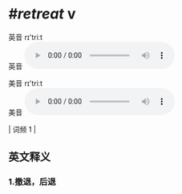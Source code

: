 # ***\#retreat*** v
英音 rɪ'triːt  
英音
<audio src="./media/retreat1.aac" controls="controls"></audio>

美音 rɪ'triːt  
美音
<audio src="./media/retreat2.aac" controls="controls"></audio>



| 词频 1 |  

英文释义
---
### 1.**撤退，后退**  


